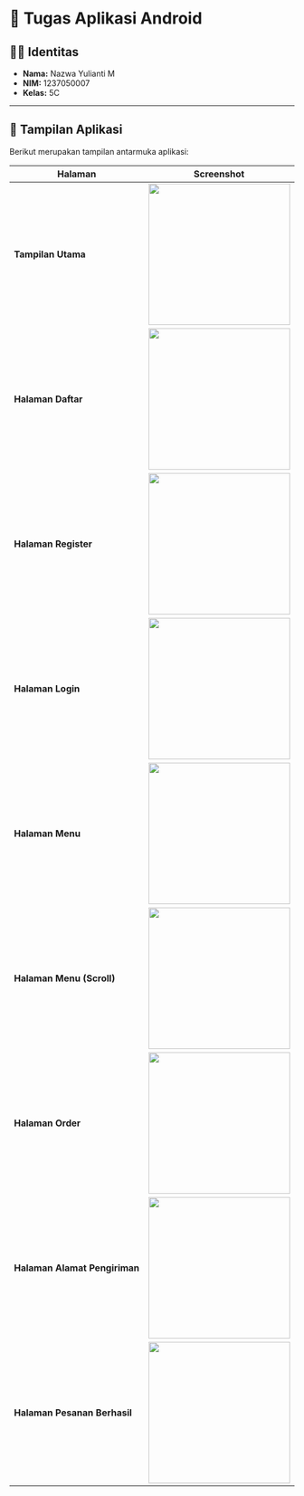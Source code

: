 # 📱 Tugas Aplikasi Android

## 👩‍💻 Identitas
- **Nama:** Nazwa Yulianti M  
- **NIM:** 1237050007  
- **Kelas:** 5C  

---

## 🎨 Tampilan Aplikasi
Berikut merupakan tampilan antarmuka aplikasi:

| Halaman | Screenshot |
|----------|-------------|
| **Tampilan Utama** | <img src="https://github.com/user-attachments/assets/b9ce517c-c7c2-43e5-a0c0-c43acc69cfb4" width="250"/> |
| **Halaman Daftar** | <img src="https://github.com/user-attachments/assets/0fcefdb1-6a02-41d0-9843-806d98133d75" width="250"/> |
| **Halaman Register** | <img src="https://github.com/user-attachments/assets/5b3cf496-5fef-4ec4-9d02-dadfa7618ec9" width="250"/> |
| **Halaman Login** | <img src="https://github.com/user-attachments/assets/379f2c02-d73b-4b9d-ba9c-4a06dcc3ea76" width="250"/> |
| **Halaman Menu** | <img src="https://github.com/user-attachments/assets/70d09ab2-cc60-4edf-95c6-62661b075c3a" width="250"/> |
| **Halaman Menu (Scroll)** | <img src="https://github.com/user-attachments/assets/c2562c14-2b1a-4b54-91ab-b68e90c4f987" width="250"/> |
| **Halaman Order** | <img src="https://github.com/user-attachments/assets/161bc9fb-3aea-4230-9f92-98ebca15918a" width="250"/> |
| **Halaman Alamat Pengiriman** | <img src="https://github.com/user-attachments/assets/513ee492-2db1-478b-affc-4999c63e14dc" width="250"/> |
| **Halaman Pesanan Berhasil** | <img src="https://github.com/user-attachments/assets/cb382325-7bae-40d6-ac8b-5a142e5f0ac9" width="250"/> |

